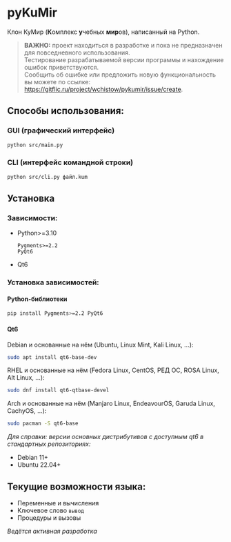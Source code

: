 # pyKuMir

Клон КуМир (**К**омплекс **у**чебных **мир**ов), написанный на Python.

> **ВАЖНО:** проект находиться в разработке и пока не предназначен для повседневного использования.\
> Тестирование разрабатываемой версии программы и нахождение ошибок приветствуются.\
> Сообщить об ошибке или предложить новую функциональность вы можете по ссылке: <https://gitflic.ru/project/wchistow/pykumir/issue/create>.

## Способы использования:

### GUI (графический интерфейс)

```sh
python src/main.py
```

### CLI (интерфейс командной строки)

```sh
python src/cli.py файл.kum
```

## Установка

### Зависимости:

 + Python>=3.10
   ```
   Pygments>=2.2
   PyQt6
   ```
 + Qt6

### Установка зависимостей:

#### Python-библиотеки

```sh
pip install Pygments>=2.2 PyQt6
```

#### Qt6

Debian и основанные на нём (Ubuntu, Linux Mint, Kali Linux, ...):
```sh
sudo apt install qt6-base-dev
```
RHEL и основанные на нём (Fedora Linux, CentOS, РЕД ОС, ROSA Linux, Alt Linux, ...):
```sh
sudo dnf install qt6-qtbase-devel
```
Arch и основанные на нём (Manjaro Linux, EndeavourOS, Garuda Linux, CachyOS, ...):
```sh
sudo pacman -S qt6-base
```

*Для справки: версии основных дистрибутивов с доступным qt6 в стандартных репозиториях:*

 + Debian 11+
 + Ubuntu 22.04+

## Текущие возможности языка:

 + Переменные и вычисления
 + Ключевое слово `вывод`
 + Процедуры и вызовы

*Ведётся активная разработка*
